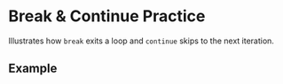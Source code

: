 # Break & Continue Practice

Illustrates how `break` exits a loop and `continue` skips to the next iteration.

## Example


